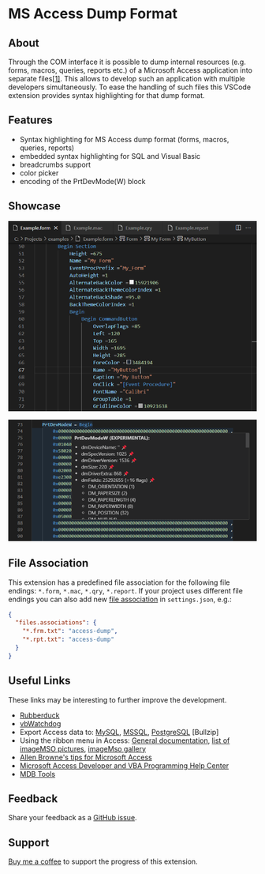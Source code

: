 # MS Access Dump Format

## About

Through the COM interface it is possible to dump internal resources (e.g. forms, macros, queries, reports etc.) of a Microsoft Access application into separate files[\[1\]](https://stackoverflow.com/questions/187506/how-do-you-use-version-control-with-access-development).
This allows to develop such an application with multiple developers simultaneously.
To ease the handling of such files this VSCode extension provides syntax highlighting for that dump format.

## Features

- Syntax highlighting for MS Access dump format (forms, macros, queries, reports)
- embedded syntax highlighting for SQL and Visual Basic
- breadcrumbs support
- color picker
- encoding of the PrtDevMode(W) block

## Showcase

![Screenshot](./images/screenshot.png)

![PrtDevModeW](./images/PrtDevModeW.png)

## File Association

This extension has a predefined file association for the following file endings: `*.form`, `*.mac`, `*.qry`, `*.report`.
If your project uses different file endings you can also add new [file association](https://code.visualstudio.com/docs/languages/overview#_add-a-file-extension-to-a-language) in `settings.json`, e.g.:

```json
{
  "files.associations": {
    "*.frm.txt": "access-dump",
    "*.rpt.txt": "access-dump"
  }
}
```

## Useful Links

These links may be interesting to further improve the development.

- [Rubberduck](https://rubberduckvba.com/)
- [vbWatchdog](https://www.everythingaccess.com/vbwatchdog.asp)
- Export Access data to: [MySQL](https://www.bullzip.com/products/a2m/info.php), [MSSQL](https://www.bullzip.com/products/a2s/info.php), [PostgreSQL](https://www.bullzip.com/products/a2p/info.php) \[Bullzip\]
- Using the ribbon menu in Access: [General documentation](https://www.accessribbon.de/en/), [list of imageMSO pictures](https://bert-toolkit.com/imagemso-list.html), [imageMso gallery](http://www.spreadsheet1.com/office-excel-ribbon-imagemso-icons-gallery-page-01.html)
- [Allen Browne's tips for Microsoft Access](http://allenbrowne.com/tips.html)
- [Microsoft Access Developer and VBA Programming Help Center](http://www.fmsinc.com/microsoftaccess/developer/index.html)
- [MDB Tools](https://github.com/mdbtools/mdbtools)

## Feedback

Share your feedback as a [GitHub issue](https://github.com/anticultist/vscode-ms-access-dump/issues/new).

## Support

[Buy me a coffee](https://ko-fi.com/anticultist) to support the progress of this extension.
